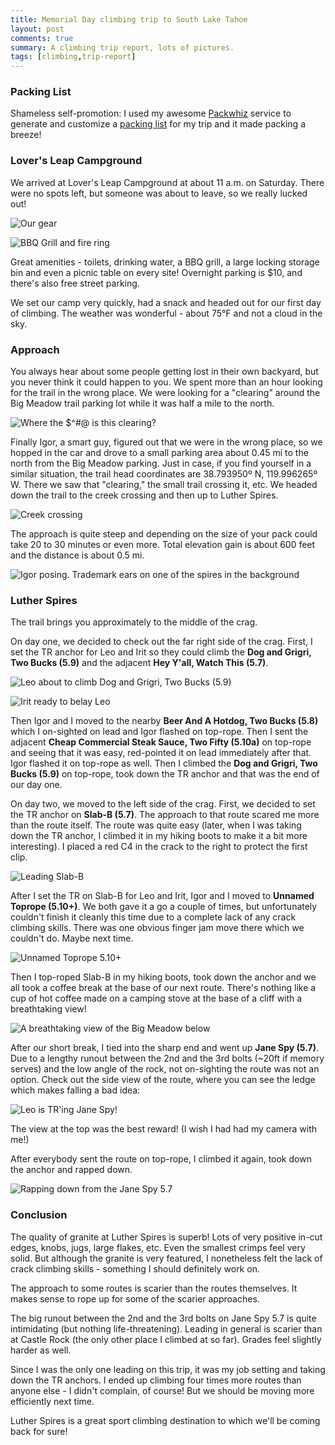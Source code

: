 ```yaml
---
title: Memorial Day climbing trip to South Lake Tahoe
layout: post
comments: true
summary: A climbing trip report, lots of pictures.
tags: [climbing,trip-report]
---
```


### Packing List

Shameless self-promotion: I used my awesome [Packwhiz](http://www.packwhiz.com/) service to generate and customize a [packing list](http://www.packwhiz.com/user/sudarkoff/weekend-climbing-trip) for my trip and it made packing a breeze! 

### Lover's Leap Campground

We arrived at Lover's Leap Campground at about 11 a.m. on Saturday. There were no spots left, but someone was about to leave, so we really lucked out!

![](http://farm4.staticflickr.com/3383/3594897748_baf64e1702_o.jpg "Our gear")

![](http://farm4.staticflickr.com/3120/3621014412_5b48188e2a_o.jpg "BBQ Grill and fire ring")

Great amenities - toilets, drinking water, a BBQ grill, a large locking storage bin and even a picnic table on every site! Overnight parking is \$10, and there's also free street parking.

We set our camp very quickly, had a snack and headed out for our first day of climbing. The weather was wonderful - about 75°F and not a cloud in the sky.

### Approach

You always hear about some people getting lost in their own backyard, but you never think it could happen to you. We spent more than an hour looking for the trail in the wrong place. We were looking for a "clearing" around the Big Meadow trail parking lot while it was half a mile to the north.

![](http://farm4.staticflickr.com/3302/3571773910_b9cea67070_o.jpg "Where the \$\^\#@ is this clearing?")

Finally Igor, a smart guy, figured out that we were in the wrong place, so we hopped in the car and drove to a small parking area about 0.45 mi to the north from the Big Meadow parking. Just in case, if you find yourself in a similar situation, the trail head coordinates are 38.793950º N, 119.996265º W. There we saw that "clearing," the small trail crossing it, etc. We headed down the trail to the creek crossing and then up to Luther Spires.

![](http://farm4.staticflickr.com/3335/3594897598_5bae7107c5_o.jpg "Creek crossing")

The approach is quite steep and depending on the size of your pack could take 20 to 30 minutes or even more. Total elevation gain is about 600 feet and the distance is about 0.5 mi.

![](http://farm4.staticflickr.com/3396/3594088501_f0f244f23b_o.jpg "Igor posing. Trademark ears on one of the spires in the background")

### Luther Spires

The trail brings you approximately to the middle of the crag.

On day one, we decided to check out the far right side of the crag. First, I set the TR anchor for Leo and Irit so they could climb the **Dog and Grigri, Two Bucks (5.9)** and the adjacent **Hey Y'all, Watch This (5.7)**.

![](http://farm3.staticflickr.com/2460/3621061082_a0691898cb_o.jpg "Leo about to climb Dog and Grigri, Two Bucks (5.9)")

![](http://farm4.staticflickr.com/3335/3621060928_34bb5d415b_o.jpg "Irit ready to belay Leo")

Then Igor and I moved to the nearby **Beer And A Hotdog, Two Bucks (5.8)** which I on-sighted on lead and Igor flashed on top-rope. Then I sent the adjacent **Cheap Commercial Steak Sauce, Two Fifty (5.10a)** on top-rope and seeing that it was easy, red-pointed it on lead immediately after that. Igor flashed it on top-rope as well. Then I climbed the **Dog and Grigri, Two Bucks (5.9)** on top-rope, took down the TR anchor and that was the end of our day one.

On day two, we moved to the left side of the crag. First, we decided to set the TR anchor on **Slab-B (5.7)**. The approach to that route scared me more than the route itself. The route was quite easy (later, when I was taking down the TR anchor, I climbed it in my hiking boots to make it a bit more interesting). I placed a red C4 in the crack to the right to protect the first clip.

![](http://farm4.staticflickr.com/3588/3594088757_5b090dc63a_o.jpg "Leading Slab-B")

After I set the TR on Slab-B for Leo and Irit, Igor and I moved to **Unnamed Toprope (5.10+)**. We both gave it a go a couple of times, but unfortunately couldn't finish it cleanly this time due to a complete lack of any crack climbing skills. There was one obvious finger jam move there which we couldn't do. Maybe next time.

![](http://farm3.staticflickr.com/2422/3571775086_d6c2d3db99_o.jpg "Unnamed Toprope 5.10+")

Then I top-roped Slab-B in my hiking boots, took down the anchor and we all took a coffee break at the base of our next route. There's nothing like a cup of hot coffee made on a camping stove at the base of a cliff with a breathtaking view!

![](http://farm4.staticflickr.com/3342/3594089011_c7732e0dcf_o.jpg "A breathtaking view of the Big Meadow below")

After our short break, I tied into the sharp end and went up **Jane Spy (5.7)**. Due to a lengthy runout between the 2nd and the 3rd bolts (\~20ft if memory serves) and the low angle of the rock, not on-sighting the route was not an option. Check out the side view of the route, where you can see the ledge which makes falling a bad idea:

![](http://farm4.staticflickr.com/3310/3594896776_034be945f1_o.jpg "Leo is TR'ing Jane Spy!")

The view at the top was the best reward! (I wish I had had my camera with me!)

After everybody sent the route on top-rope, I climbed it again, took down the anchor and rapped down.

![](http://farm4.static.flickr.com/3589/3570968487_2650c6d17e.jpg "Rapping down from the Jane Spy 5.7")

### Conclusion

The quality of granite at Luther Spires is superb! Lots of very positive in-cut edges, knobs, jugs, large flakes, etc. Even the smallest crimps feel very solid. But although the granite is very featured, I nonetheless felt the lack of crack climbing skills - something I should definitely work on.

The approach to some routes is scarier than the routes themselves. It makes sense to rope up for some of the scarier approaches.

The big runout between the 2nd and the 3rd bolts on Jane Spy 5.7 is quite intimidating (but nothing life-threatening). Leading in general is scarier than at Castle Rock (the only other place I climbed at so far). Grades feel slightly harder as well.

Since I was the only one leading on this trip, it was my job setting and taking down the TR anchors. I ended up climbing four times more routes than anyone else - I didn't complain, of course! But we should be moving more efficiently next time.

Luther Spires is a great sport climbing destination to which we'll be coming back for sure!
